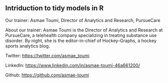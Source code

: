 ## Intriduction to tidy models in R

Our trainer: Asmae Toumi, Director of Analytics and Research,  PursueCare

About our trainer: Asmae Toumi is the Director of Analytics and Research at PursueCare, a telehealth company specializing in treating substance use disorder. By night, she is the editor-in-chief of Hockey-Graphs, a hockey sports analytics blog. 

Twitter: https://twitter.com/asmae_toumi

LinkedIn: https://www.linkedin.com/in/asmae-toumi-46a661200/

Github: https://github.com/asmae-toumi
